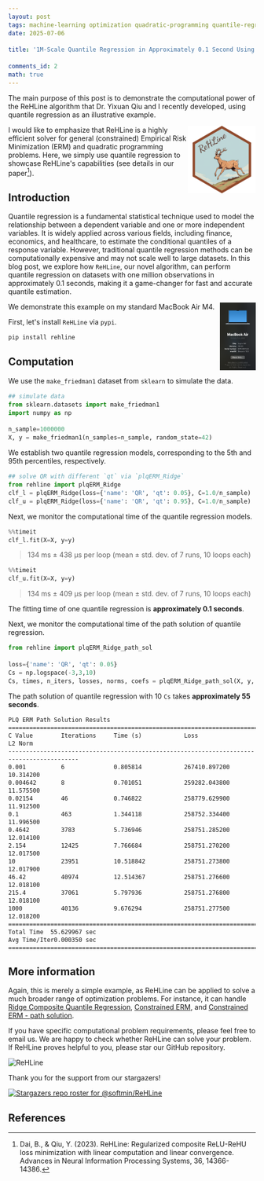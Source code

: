 ```yaml
---
layout: post
tags: machine-learning optimization quadratic-programming quantile-regression
date: 2025-07-06

title: '1M-Scale Quantile Regression in Approximately 0.1 Second Using ReHLine'

comments_id: 2
math: true
---
```


The main purpose of this post is to demonstrate the computational power of the ReHLine algorithm that Dr. Yixuan Qiu and I recently developed, using quantile regression as an illustrative example. 

<a href="https://github.com/softmin/ReHLine"><img src="https://github.com/softmin/ReHLine/blob/main/images/logo.png?raw=true" align="right" height="138" /></a>

I would like to emphasize that ReHLine is a highly efficient solver for general (constrained) Empirical Risk Minimization (ERM) and quadratic programming problems. Here, we simply use quantile regression to showcase ReHLine's capabilities (see details in our paper[^daiqiu2023rehline]).



## Introduction

Quantile regression is a fundamental statistical technique used to model the relationship between a dependent variable and one or more independent variables. It is widely applied across various fields, including finance, economics, and healthcare, to estimate the conditional quantiles of a response variable. However, traditional quantile regression methods can be computationally expensive and may not scale well to large datasets. In this blog post, we explore how `ReHLine`, our novel algorithm, can perform quantile regression on datasets with one million observations in approximately 0.1 seconds, making it a game-changer for fast and accurate quantile estimation.

<a href="https://github.com/softmin/ReHLine"><img src="https://github.com/statmlben/stackseparating/blob/main/images/mac.png?raw=true" align="right" height="138" /></a>

We demonstrate this example on my standard MacBook Air M4.

First, let's install `ReHLine` via `pypi`.

```bash
pip install rehline
```

## Computation

We use the `make_friedman1` dataset from `sklearn` to simulate the data.

```python
## simulate data
from sklearn.datasets import make_friedman1
import numpy as np

n_sample=1000000
X, y = make_friedman1(n_samples=n_sample, random_state=42)
```
We establish two quantile regression models, corresponding to the 5th and 95th percentiles, respectively.
```python
## solve QR with different `qt` via `plqERM_Ridge`
from rehline import plqERM_Ridge
clf_l = plqERM_Ridge(loss={'name': 'QR', 'qt': 0.05}, C=1.0/n_sample)
clf_u = plqERM_Ridge(loss={'name': 'QR', 'qt': 0.95}, C=1.0/n_sample)
```
Next, we monitor the computational time of the quantile regression models.
```python
%%timeit
clf_l.fit(X=X, y=y)
```
> 134 ms ± 438 μs per loop (mean ± std. dev. of 7 runs, 10 loops each)

```python
%%timeit
clf_u.fit(X=X, y=y)
```
> 134 ms ± 409 μs per loop (mean ± std. dev. of 7 runs, 10 loops each)

The fitting time of one quantile regression is **approximately 0.1 seconds**.

Next, we monitor the computational time of the path solution of quantile regression.

```python
from rehline import plqERM_Ridge_path_sol

loss={'name': 'QR', 'qt': 0.05}
Cs = np.logspace(-3,3,10)
Cs, times, n_iters, losses, norms, coefs = plqERM_Ridge_path_sol(X, y, loss=loss, Cs=Cs, max_iter=50000, tol=1e-4, verbose=1, warm_start=True, return_time=True)
```

The path solution of quantile regression with 10 `Cs` takes **approximately 55 seconds**.
```
PLQ ERM Path Solution Results
==========================================================================================
C Value        Iterations     Time (s)            Loss                L2 Norm             
------------------------------------------------------------------------------------------
0.001          6              0.805814            267410.897200       10.314200           
0.004642       8              0.701051            259282.043800       11.575500           
0.02154        46             0.746822            258779.629900       11.912500           
0.1            463            1.344118            258752.334400       11.996500           
0.4642         3783           5.736946            258751.285200       12.014100           
2.154          12425          7.766684            258751.270200       12.017500           
10             23951          10.518842           258751.273800       12.017900           
46.42          40974          12.514367           258751.276600       12.018100           
215.4          37061          5.797936            258751.276800       12.018100           
1000           40136          9.676294            258751.277500       12.018200           
==========================================================================================
Total Time  55.629967 sec
Avg Time/Iter0.000350 sec
==========================================================================================
```

## More information
Again, this is merely a simple example, as ReHLine can be applied to solve a much broader range of optimization problems. For instance, it can handle [Ridge Composite Quantile Regression](https://rehline-python.readthedocs.io/en/latest/examples/CQR.html), [Constrained ERM](https://rehline-python.readthedocs.io/en/latest/examples/FairSVM.html), and [Constrained ERM - path solution](https://rehline-python.readthedocs.io/en/latest/examples/Path_solution.html).

If you have specific computational problem requirements, please feel free to email us. We are happy to check whether ReHLine can solve your problem. If ReHLine proves helpful to you, please star our GitHub repository.

<img src="https://socialify.git.ci/softmin/ReHLine/image?custom_language=GitHub&font=JetBrains+Mono&language=1&logo=https%3A%2F%2Fgithub.com%2Fsoftmin%2FReHLine%2Fblob%2Fmain%2Fimages%2Flogo.png%3Fraw%3Dtrue&name=1&pattern=Plus&theme=Dark" alt="ReHLine" width="320" height="160" />

Thank you for the support from our stargazers!

[![Stargazers repo roster for @softmin/ReHLine](https://reporoster.com/stars/dark/softmin/ReHLine)](https://github.com/softmin/ReHLine/stargazers)


[^daiqiu2023rehline]: Dai, B., & Qiu, Y. (2023). ReHLine: Regularized composite ReLU-ReHU loss minimization with linear computation and linear convergence. Advances in Neural Information Processing Systems, 36, 14366-14386.



## References